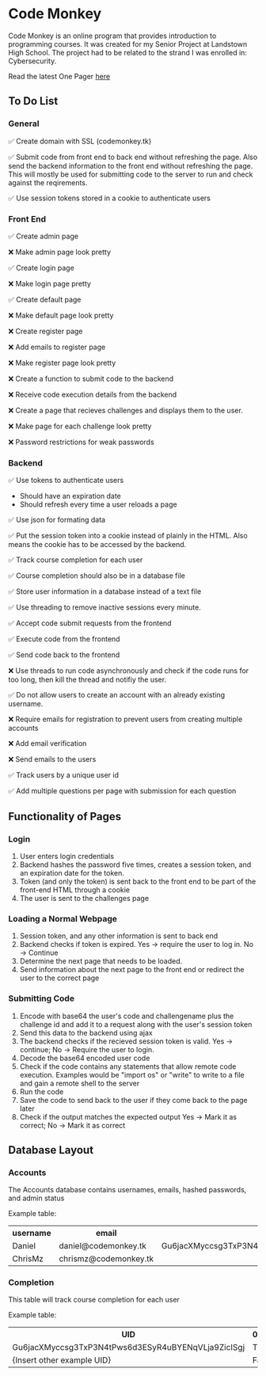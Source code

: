 # Code Monkey

Code Monkey is an online program that provides introduction to programming courses. It was created for my Senior Project at Landstown High School. The project had to be related to the strand I was enrolled in: Cybersecurity.

Read the latest One Pager <a href="documents/Proposal Draft 2.pdf">here</a>

## To Do List

### General
:white_check_mark: Create domain with SSL (codemonkey.tk)

:white_check_mark: Submit code from front end to back end without refreshing the page. Also send the backend information to the front end without refreshing the page. This will mostly be used for submitting code to the server to run and check against the reqirements.

:white_check_mark: Use session tokens stored in a cookie to authenticate users

### Front End

:white_check_mark: Create admin page

:x: Make admin page look pretty

:white_check_mark: Create login page

:x: Make login page pretty

:white_check_mark: Create default page

:x: Make default page look pretty

:x: Create register page

:x: Add emails to register page

:x: Make register page look pretty

:x: Create a function to submit code to the backend

:x: Receive code execution details from the backend

:x: Create a page that recieves challenges and displays them to the user.

:x: Make page for each challenge look pretty

:x: Password restrictions for weak passwords

### Backend

:white_check_mark: Use tokens to authenticate users
<ul>
  <li>Should have an expiration date</li>
  <li>Should refresh every time a user reloads a page</li>
</ul>

:white_check_mark: Use json for formating data

:white_check_mark: Put the session token into a cookie instead of plainly in the HTML. Also means the cookie has to be accessed by the backend.

:white_check_mark: Track course completion for each user

:white_check_mark: Course completion should also be in a database file

:white_check_mark: Store user information in a database instead of a text file

:white_check_mark: Use threading to remove inactive sessions every minute.

:white_check_mark: Accept code submit requests from the frontend

:white_check_mark: Execute code from the frontend

:white_check_mark: Send code back to the frontend

:x: Use threads to run code asynchronously and check if the code runs for too long, then kill the thread and notifiy the user.

:white_check_mark: Do not allow users to create an account with an already existing username.

:x: Require emails for registration to prevent users from creating multiple accounts

:x: Add email verification

:x: Send emails to the users

:white_check_mark: Track users by a unique user id

:white_check_mark: Add multiple questions per page with submission for each question

## Functionality of Pages

### Login
<ol>
  <li>User enters login credentials</li>
  <li>Backend hashes the password five times, creates a session token, and an expiration date for the token.</li>
  <li>Token (and only the token) is sent back to the front end to be part of the front-end HTML through a cookie</li>
  <li>The user is sent to the challenges page</li>
</ol>

### Loading a Normal Webpage 
<ol>
  <li>Session token, and any other information is sent to back end</li>
  <li>Backend checks if token is expired. Yes -> require the user to log in. No -> Continue</li>
  <li>Determine the next page that needs to be loaded.</li>
  <li>Send information about the next page to the front end or redirect the user to the correct page</li>
</ol>

### Submitting Code
<ol>
  <li>Encode with base64 the user's code and challengename plus the challenge id and add it to a request along with the user's session token</li>
  <li>Send this data to the backend using ajax</li>
  <li>The backend checks if the recieved session token is valid. Yes -> continue; No -> Require the user to login.</li>
  <li>Decode the base64 encoded user code</li>
  <li>Check if the code contains any statements that allow remote code execution. Examples would be "import os" or "write" to write to a file and gain a remote shell to the server</li>
  <li>Run the code</li>
  <li>Save the code to send back to the user if they come back to the page later</li>
  <li>Check if the output matches the expected output Yes -> Mark it as correct; No -> Mark it as correct</li>
</ol>

## Database Layout

### Accounts

The Accounts database contains usernames, emails, hashed passwords, and admin status

Example table:
<table>
  <tr>
    <th>username</th>
    <th>email</th>
    <th>UID</th>
    <th>password</th>
    <th>admin</th>
  </tr>
  <tr>
    <td>Daniel</td>
    <td>daniel@codemonkey.tk</td>
    <td>Gu6jacXMyccsg3TxP3N4tPws6d3ESyR4uBYENqVLja9ZicISgj</td>
    <td>30cd2f99101cdd52cc5fda1e996ee137</td>
    <td>True</td>
  </tr>
  <tr>
    <td>ChrisMz</td>
    <td>chrismz@codemonkey.tk</td>
    <td></td>
    <td>7b3b4de00794a247cf8df8e6fbfe19bf</td>
    <td>False</td>
  </tr>
</table>

### Completion

This table will track course completion for each user

Example table:

<table>
  <tr>
    <th>UID</th>
    <th>0001</th>
    <th>0002</th>
    <th>0003</th>
  </tr>
    <td>Gu6jacXMyccsg3TxP3N4tPws6d3ESyR4uBYENqVLja9ZicISgj</td>
    <td>True</td>
    <td>False</td>
    <td>False</td>
  </tr>
    <td>{Insert other example UID}</td>
    <td>False</td>
    <td>True</td>
    <td>True</td>
  </tr>
</table>